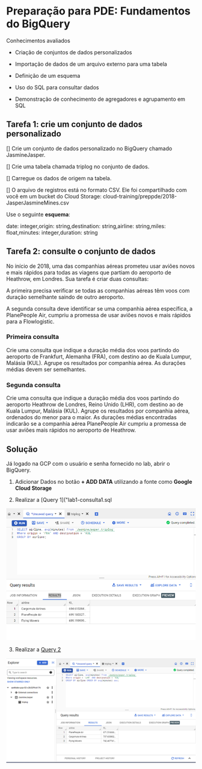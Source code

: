 # Preparação para PDE: Fundamentos do BigQuery

Conhecimentos avaliados

- Criação de conjuntos de dados personalizados

- Importação de dados de um arquivo externo para uma tabela

- Definição de um esquema

- Uso do SQL para consultar dados

- Demonstração de conhecimento de agregadores e agrupamento em SQL



## Tarefa 1: crie um conjunto de dados personalizado
[] Crie um conjunto de dados personalizado no BigQuery chamado JasmineJasper.

[] Crie uma tabela chamada triplog no conjunto de dados.

[] Carregue os dados de origem na tabela.

[] O arquivo de registros está no formato CSV. Ele foi compartilhado com você em um bucket do Cloud Storage: cloud-training/preppde/2018-JasperJasmineMines.csv

Use o seguinte **esquema**:

date: integer,origin: string,destination: string,airline: string,miles: float,minutes: integer,duration: string

## Tarefa 2: consulte o conjunto de dados
No início de 2018, uma das companhias aéreas prometeu usar aviões novos e mais rápidos para todas as viagens que partiam do aeroporto de Heathrow, em Londres. Sua tarefa é criar duas consultas:

A primeira precisa verificar se todas as companhias aéreas têm voos com duração semelhante saindo de outro aeroporto.

A segunda consulta deve identificar se uma companhia aérea específica, a PlanePeople Air, cumpriu a promessa de usar aviões novos e mais rápidos para a Flowlogistic.

### Primeira consulta
Crie uma consulta que indique a duração média dos voos partindo do aeroporto de Frankfurt, Alemanha (FRA), com destino ao de Kuala Lumpur, Malásia (KUL). Agrupe os resultados por companhia aérea. As durações médias devem ser semelhantes.

### Segunda consulta
Crie uma consulta que indique a duração média dos voos partindo do aeroporto Heathrow de Londres, Reino Unido (LHR), com destino ao de Kuala Lumpur, Malásia (KUL). Agrupe os resultados por companhia aérea, ordenados do menor para o maior. As durações médias encontradas indicarão se a companhia aérea PlanePeople Air cumpriu a promessa de usar aviões mais rápidos no aeroporto de Heathrow.

## Solução

Já logado na GCP com o usuário e senha fornecido no lab, abrir o BigQuery.
 
1) Adicionar Dados no botão **+ ADD DATA** utilizando a fonte como **Google Cloud Storage**

2) Realizar a [Query 1]("lab1-consulta1.sql

![Query 1](Query01.png)

3) Realizar a [Query 2]("lab1-consulta2.sql")

![Query 1](Query02.png)
